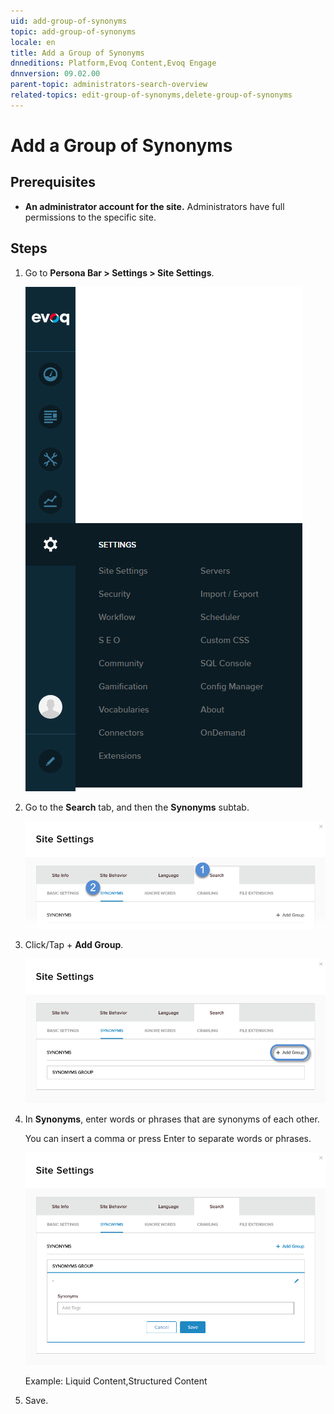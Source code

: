 ```yaml
---
uid: add-group-of-synonyms
topic: add-group-of-synonyms
locale: en
title: Add a Group of Synonyms
dnneditions: Platform,Evoq Content,Evoq Engage
dnnversion: 09.02.00
parent-topic: administrators-search-overview
related-topics: edit-group-of-synonyms,delete-group-of-synonyms
---
```


# Add a Group of Synonyms

## Prerequisites

*   **An administrator account for the site.** Administrators have full permissions to the specific site.

## Steps

1.  Go to **Persona Bar \> Settings \> Site Settings**.
    
    ![Persona Bar > Settings > Site Settings](/images/scr-pbar-host-Settings-E91.png)
    
2.  Go to the **Search** tab, and then the **Synonyms** subtab.
    
    ![Search > Synonyms](/images/scr-pbtabs-all-Settings-SiteSettings-Search-Synonyms-E90.png)
    
3.  Click/Tap \+ **Add Group**.
    
      
    
    ![](/images/scr-SiteSettings-Search-Synonyms-add-button-E90.png)
    
      
    
4.  In **Synonyms**, enter words or phrases that are synonyms of each other.
    
    You can insert a comma or press Enter to separate words or phrases.
    
      
    
    ![](/images/scr-SiteSettings-Search-Synonyms-add-group-E90.png)
    
      
    
    Example: Liquid Content,Structured Content
    
5.  Save.